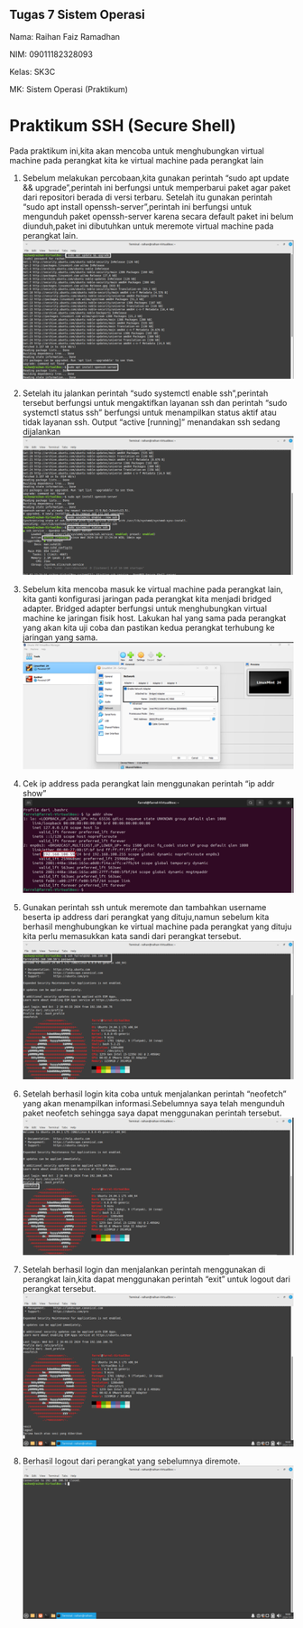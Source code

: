 ## Tugas 7 Sistem Operasi

Nama: Raihan Faiz Ramadhan

NIM: 09011182328093

Kelas: SK3C

MK: Sistem Operasi (Praktikum)

# Praktikum SSH (Secure Shell)
Pada praktikum ini,kita akan mencoba untuk menghubungkan virtual machine pada perangkat kita ke virtual machine pada perangkat lain

1.  Sebelum melakukan percobaan,kita gunakan perintah “sudo apt update && upgrade”,perintah ini berfungsi untuk memperbarui paket agar paket dari repositori berada di versi terbaru.
Setelah itu gunakan perintah “sudo apt install openssh-server”,perintah ini berfungsi untuk mengunduh paket openssh-server karena secara default paket ini belum diunduh,paket ini dibutuhkan untuk meremote virtual machine pada perangkat lain. 
![1](https://github.com/RaihanFaiz165/Raihan-Faiz-Ramadhan_09011182328093_SK3C_Tugas-7_-Sistem-Operasi/blob/main/Sistem%20operasi%20tugas%207/7.1.png)

2. Setelah itu jalankan perintah “sudo systemctl enable ssh”,perintah tersebut berfungsi untuk mengaktifkan layanan ssh dan perintah “sudo systemctl status ssh” berfungsi untuk menampilkan status aktif atau tidak layanan ssh. Output “active [running]” menandakan ssh sedang dijalankan 
![2](https://github.com/RaihanFaiz165/Raihan-Faiz-Ramadhan_09011182328093_SK3C_Tugas-7_-Sistem-Operasi/blob/main/Sistem%20operasi%20tugas%207/7.2.png)

3. Sebelum kita mencoba masuk ke virtual machine pada perangkat lain, kita ganti konfigurasi jaringan pada perangkat kita menjadi bridged adapter. Bridged adapter berfungsi untuk menghubungkan virtual machine ke jaringan fisik host. Lakukan hal yang sama pada perangkat yang akan kita uji coba dan pastikan kedua perangkat terhubung ke jaringan yang sama.
![3](https://github.com/RaihanFaiz165/Raihan-Faiz-Ramadhan_09011182328093_SK3C_Tugas-7_-Sistem-Operasi/blob/main/Sistem%20operasi%20tugas%207/7.3.png)

4. Cek ip address pada perangkat lain menggunakan perintah “ip addr show”
![4](https://github.com/RaihanFaiz165/Raihan-Faiz-Ramadhan_09011182328093_SK3C_Tugas-7_-Sistem-Operasi/blob/main/Sistem%20operasi%20tugas%207/7.4.png)

5. Gunakan perintah ssh untuk meremote dan tambahkan username beserta ip address dari perangkat yang dituju,namun sebelum kita berhasil menghubungkan ke virtual machine pada perangkat yang dituju kita perlu memasukkan kata sandi dari perangkat tersebut.
![5](https://github.com/RaihanFaiz165/Raihan-Faiz-Ramadhan_09011182328093_SK3C_Tugas-7_-Sistem-Operasi/blob/main/Sistem%20operasi%20tugas%207/7.5.png)
6. Setelah berhasil login kita coba untuk menjalankan perintah “neofetch” yang akan menampilkan informasi.Sebelumnya saya telah mengunduh paket neofetch sehingga saya dapat menggunakan perintah tersebut.
![6](https://github.com/RaihanFaiz165/Raihan-Faiz-Ramadhan_09011182328093_SK3C_Tugas-7_-Sistem-Operasi/blob/main/Sistem%20operasi%20tugas%207/7.6.png)

7. Setelah berhasil login dan menjalankan perintah menggunakan di perangkat lain,kita dapat menggunakan perintah “exit” untuk logout dari perangkat tersebut.
![7](https://github.com/RaihanFaiz165/Raihan-Faiz-Ramadhan_09011182328093_SK3C_Tugas-7_-Sistem-Operasi/blob/main/Sistem%20operasi%20tugas%207/7.7.png)

8. Berhasil logout dari perangkat yang sebelumnya diremote.
![8](https://github.com/RaihanFaiz165/Raihan-Faiz-Ramadhan_09011182328093_SK3C_Tugas-7_-Sistem-Operasi/blob/main/Sistem%20operasi%20tugas%207/7.8.png)

